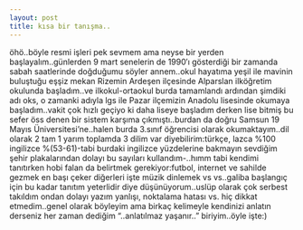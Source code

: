 ```yaml
---
layout: post
title: kısa bir tanışma..
---
```


öhö..böyle resmi işleri pek sevmem ama neyse bir yerden başlayalım..günlerden 9 mart senelerin de 1990′ı gösterdiği bir zamanda sabah saatlerinde doğduğumu söyler annem..okul hayatıma yeşil ile mavinin buluştuğu eşşiz mekan Rizemin Ardeşen ilçesinde Alparslan ilköğretim okulunda başladım..ve ilkokul-ortaokul burda tamamlandı ardından şimdiki adı oks, o zamanki adıyla lgs ile Pazar ilçemizin Anadolu lisesinde okumaya başladım..vakit çok hızlı geçiyo ki daha liseye başladım derken lise bitmiş bu sefer öss denen bir sistem karşıma çıkmıştı..burdan da doğru Samsun 19 Mayıs Üniversitesi’ne..halen burda 3.sınıf öğrencisi olarak okumaktayım..dil olarak 2 tam 1 yarım toplamda 3 dilim var diyebilirim:türkçe, lazca %100 ingilizce %(53-61)-tabi burdaki ingilizce yüzdelerine bakmayın sevdiğim şehir plakalarından dolayı bu sayıları kullandım-..hımm tabi kendimi tanıtırken hobi falan da belirtmek gerekiyor:futbol, internet ve sahilde gezmek en başı çeker diğerleri işte müzik dinlemek vs vs..galiba başlangıç için bu kadar tanıtım yeterlidir diye düşünüyorum..uslüp olarak çok serbest takıldım ondan dolayı yazım yanlışı, noktalama hatası vs. hiç dikkat etmedim..genel olarak böyleyim ama birkaç kelimeyle kendinizi anlatın derseniz her zaman dediğim “..anlatılmaz yaşanır..” biriyim..öyle işte:)
